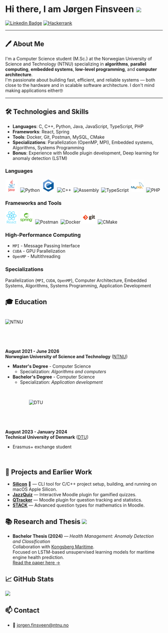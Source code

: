 # Hi there, I am Jørgen Finsveen <img src="https://media.giphy.com/media/hvRJCLFzcasrR4ia7z/giphy.gif" width="40">

[![Linkedin Badge](https://img.shields.io/badge/-joergen%20finsveen-blue?style=for-the-badge&logo=Linkedin&logoColor=white)](https://www.linkedin.com/in/joergen-finsveen/)
[![Hackerrank](https://img.shields.io/badge/-Hackerrank-2EC866?style=for-the-badge&logo=HackerRank&logoColor=white)](https://www.hackerrank.com/joergen_finsveen)

---

## 🖊️ About Me

I'm a Computer Science student (M.Sc.) at the Norwegian University of Science and Technology (NTNU) specializing in **algorithms**, **parallel computing**, **embedded systems**, **low-level programming**, and **computer architecture**.  
I'm passionate about building fast, efficient, and reliable systems — both close to the hardware and in scalable software architecture. I don't mind making applications either🤓

---

## 🛠️ Technologies and Skills

- **Languages**: C, C++, Python, Java, JavaScript, TypeScript, PHP
- **Frameworks**: React, Spring
- **Tools**: Docker, Git, Postman, MySQL, CMake
- **Specializations**: Parallelization (OpenMP, MPI), Embedded systems, Algorithms, Systems Programming
- **Bonus**: Experience with Moodle plugin development, Deep learning for anomaly detection (LSTM)

### Languages
<p>
<img src="https://github.com/devicons/devicon/blob/master/icons/java/java-original-wordmark.svg" title="Java" alt="Java" width="40" height="40"/>&nbsp;
<img src="https://upload.wikimedia.org/wikipedia/commons/thumb/c/c3/Python-logo-notext.svg/1869px-Python-logo-notext.svg.png" title="Python" alt="Python" width="40" height="40"/>&nbsp;
<img src="https://github.com/devicons/devicon/blob/master/icons/c/c-original.svg" title="C" alt="C" width="40"/>&nbsp;
<img src="https://upload.wikimedia.org/wikipedia/commons/thumb/1/18/ISO_C%2B%2B_Logo.svg/1822px-ISO_C%2B%2B_Logo.svg.png" title="C++" alt="C++" width="35"/>&nbsp;
<img src="https://github.com/user-attachments/assets/bf62ac11-8418-4514-90a1-e85761c1e080" title="Assembly" alt="Assembly" width="40"/>&nbsp;
<img src="https://upload.wikimedia.org/wikipedia/commons/thumb/4/4c/Typescript_logo_2020.svg/2048px-Typescript_logo_2020.svg.png" title="TypeScript" alt="TypeScript" width="40" height="40"/>&nbsp;
<img src="https://github.com/devicons/devicon/blob/master/icons/mysql/mysql-original-wordmark.svg" title="MySQL"  alt="MySQL" width="40" height="40"/>&nbsp;
<img src="https://upload.wikimedia.org/wikipedia/commons/thumb/2/27/PHP-logo.svg/1200px-PHP-logo.svg.png" title="PHP" alt="PHP"  height="40"/>&nbsp;
</p>

### Frameworks and Tools
<p>
<img src="https://github.com/devicons/devicon/blob/master/icons/react/react-original-wordmark.svg" title="React" alt="React" width="40" height="40"/>&nbsp;
<img src="https://github.com/devicons/devicon/blob/master/icons/spring/spring-original-wordmark.svg" title="Spring" alt="Spring" width="40" height="40"/>&nbsp; 
<img src="https://www.vectorlogo.zone/logos/getpostman/getpostman-icon.svg" title="Postman"  alt="Postman" width="40" height="40"/>&nbsp;
<img src="https://www.docker.com/wp-content/uploads/2022/03/vertical-logo-monochromatic.png" title="Docker" **alt="Docker" height="40"/>&nbsp;
<img src="https://github.com/devicons/devicon/blob/master/icons/git/git-original-wordmark.svg" title="Git" **alt="Git" width="40" height="40"/>&nbsp;
<img src="https://github.com/user-attachments/assets/e19aed65-9746-477d-b725-f176cd8c3dee" title="CMake" alt="CMake" width="40" height="40"/>&nbsp;
</p>

### High-Performance Computing
* ```MPI``` - Message Passing Interface
* ```CUDA``` - GPU Parallelization
* ```OpenMP``` - Multithreading

### Specializations
Parallelization (```MPI```, ```CUDA```, ```OpenMP```), Computer Architecture, Embedded Systems, Algorithms, Systems Programming, Application Development


## 🎓 Education

<br/> 
<div display="table" float="left">
<img src="https://upload.wikimedia.org/wikipedia/commons/thumb/4/4c/Logo-Ntnu.svg/1200px-Logo-Ntnu.svg.png"
     title="NTNU"
     alt="NTNU"
     height="80"
     style="display: table-cell; vertical-align: middle;" />


__August 2021 - June 2026__ <br/>
__Norwegian University of Science and Technology__ (<a href="https://www.ntnu.edu">NTNU</a>)
* __Master's Degree__ - Computer Science
  * Specialization: _Algorithms and computers_
* __Bachelor's Degree__ - Computer Science
  * Specialization: _Application development_
 
    
</div>

<br/>

<div display="table" float="left">
&nbsp;&nbsp;<img src="https://upload.wikimedia.org/wikipedia/commons/thumb/2/2a/Danmarks_Tekniske_Universitet_%28logo%29.svg/1200px-Danmarks_Tekniske_Universitet_%28logo%29.svg.png"
     title="DTU"
     alt="DTU"
     height="80"
     style="padding-left: 15%; display: table-cell; vertical-align: middle;" />


__August 2023 - January 2024__ <br/>
__Technical University of Denmark__ (<a href="https://www.dtu.dk/english/">DTU</a>)
* Erasmus+ exchange student

</div>

<br/>

## 📆 Projects and Earlier Work

- [**Silicon**](https://github.com/jorgenfinsveen/silicon) 🚀 — CLI tool for C/C++ project setup, building, and running on macOS Apple Silicon.
- [**JazzQuiz**](https://github.com/KQMATH/moodle-mod_jazzquiz) — Interactive Moodle plugin for gamified quizzes.
- [**QTracker**](https://github.com/KQMATH/moodle-local_qtracker) — Moodle plugin for question tracking and statistics.
- [**STACK**](https://github.com/KQMATH/moodle-qtype_stack) — Advanced question types for mathematics in Moodle.



## 📚 Research and Thesis [<img src="https://upload.wikimedia.org/wikipedia/commons/thumb/4/4c/Logo-Ntnu.svg/2048px-Logo-Ntnu.svg.png" height="20"/>](https://www.ntnu.edu)

- **Bachelor Thesis (2024)** — *Health Management: Anomaly Detection and Classification*  
  Collaboration with [Kongsberg Maritime](https://www.kongsberg.com/maritime/).  
  Focused on LSTM-based unsupervised learning models for maritime engine health prediction.  
  [Read the paper here →](https://hdl.handle.net/11250/3138358)




## 📈 GitHub Stats
<img src="https://github-readme-stats.vercel.app/api?username=jorgenfinsveen&show_icons=true&theme=radical" width="400">

<!--
### 📈 Stats

<br/>

<p float="left">


[![Top Langs](https://github-readme-stats.vercel.app/api/top-langs/?username=jorgenfinsveen&layout=donut&theme=vision-friendly-dark)](https://github.com/anuraghazra/github-readme-stats)&nbsp;
[![GitHub Streak](http://github-readme-streak-stats.herokuapp.com?user=jorgenfinsveen&theme=dark&background=000000$card_width=900)](https://git.io/streak-stats)


</p>

<br/><br/>
-->


## 📫 Contact

- 📧 [jorgen.finsveen@ntnu.no](mailto:jorgen.finsveen@ntnu.no)
<!-- * Personal: [joergen.finsveen@gmail.com](mailto:joergen.finsveen@gmail.com) -->
